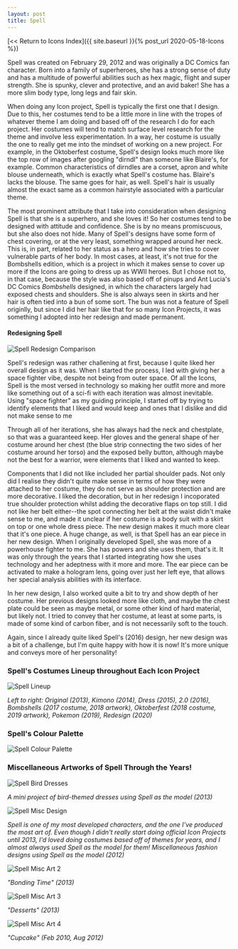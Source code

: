 ```yaml
---
layout: post
title: Spell
---
```



[<< Return to Icons Index]({{ site.baseurl }}{% post_url 2020-05-18-Icons %})

Spell was created on February 29, 2012 and was originally a DC Comics fan character. Born into a family of superheroes, she has a strong sense of duty and has a multitude of powerful abilities such as hex magic, flight and super strength. She is spunky, clever and protective, and an avid baker! She has a more slim body type, long legs and fair skin.

When doing any Icon project, Spell is typically the first one that I design. Due to this, her costumes tend to be a little more in line with the tropes of whatever theme I am doing and based off of the research I do for each project. Her costumes will tend to match surface level research for the theme and involve less experimentation. In a way, her costume is usually the one to really get me into the mindset of working on a new project. For example, in the Oktoberfest costume, Spell's design looks much more like the top row of images after googling "dirndl" than someone like Blaire's, for example. Common characteristics of dirndles are a corset, apron and white blouse underneath, which is exactly what Spell's costume has. Blaire's lacks the blouse. The same goes for hair, as well. Spell's hair is usually almost the exact same as a common hairstyle associated with a particular theme. 

The most prominent attribute that I take into consideration when designing Spell is that she is a superhero, and she loves it! So her costumes tend to be designed with attitude and confidence. She is by no means promiscuous, but she also does not hide. Many of Spell's designs have some form of chest covering, or at the very least, something wrapped around her neck. This is, in part, related to her status as a hero and how she tries to cover vulnerable parts of her body. In most cases, at least, it's not true for the Bombshells edition, which is a project in which it makes sense to cover up more if the Icons are going to dress up as WWII heroes. But I chose not to, in that case, because the style was also based off of pinups and Ant Lucia's DC Comics _Bombshells_ designed, in which the characters largely had exposed chests and shoulders. She is also always seen in skirts and her hair is often tied into a bun of some sort. The bun was not a feature of Spell originlly, but since I did her hair like that for so many Icon Projects, it was something I adopted into her redesign and made permanent.


#### Redesigning Spell 

![Spell Redesign Comparison](/assets/artwork/IconProjects/IconIntros/Spell/Redesign_Comparison_Spell.jpg)

Spell's redesign was rather challening at first, because I quite liked her overall design as it was. When I started the process, I led with giving her a space fighter vibe, despite not being from outer space. Of all the Icons, Spell is the most versed in technology so making her outfit more and more like something out of a sci-fi with each iteration was almost inevitable. Using "space fighter" as my guiding principle, I started off by trying to identify elements that I liked and would keep and ones that I dislike and did not make sense to me

Through all of her iterations, she has always had the neck and chestplate, so that was a guaranteed keep. Her gloves and the general shape of her costume around her chest (the blue strip connecting the two sides of her costume around her torso) and the exposed belly button, although maybe not the best for a warrior, were elements that I liked and wanted to keep.  

Components that I did not like included her partial shoulder pads. Not only did I realise they didn't quite make sense in terms of how they were attached to her costume, they do not serve as shoulder protection and are more decorative. I liked the decoration, but in her redesign I incoporated true shoulder protection whilst adding the decorative flaps on top still. I did not like her belt either--the spot connecting her belt at the waist didn't make sense to me, and made it unclear if her costume is a body suit with a skirt on top or one whole dress piece. The new design makes it much more clear that it's one piece. A huge change, as well, is that Spell has an ear piece in her new design. When I originally developed Spell, she was more of a powerhouse fighter to me. She has powers and she uses them, that's it. It was only through the years that I started integrating how she uses technology and her adeptness with it more and more. The ear piece can be activated to make a hologram lens, going over just her left eye, that allows her special analysis abilities with its interface.

In her new design, I also worked quite a bit to try and show depth of her costume. Her previous designs looked more like cloth, and maybe the chest plate could be seen as maybe metal, or some other kind of hard material, but likely not. I tried to convey that her costume, at least at some parts, is made of some kind of carbon fiber, and is not necessarily soft to the touch. 

Again, since I already quite liked Spell's (2016) design, her new design was a bit of a challenge, but I'm quite happy with how it is now! It's more unique and conveys more of her personality!


### Spell's Costumes Lineup throughout Each Icon Project

![Spell Lineup](/assets/artwork/IconProjects/IconIntros/Spell/Spell_CostumeLineup.jpg) 

_Left to right: Original (2013), Kimono (2014), Dress (2015), 2.0 (2016), Bombshells (2017 costume, 2018 artwork), Oktoberfest (2018 costume, 2019 artwork), Pokemon (2019), Redesign (2020)_


### Spell's Colour Palette

![Spell Colour Palette](/assets/artwork/IconProjects/IconIntros/Spell/Spell_ColourPalette.jpg) 


### Miscellaneous Artworks of Spell Through the Years! 

![Spell Bird Dresses](/assets/artwork/IconProjects/IconIntros/Spell/Spell_BirdDresses.jpg)

_A mini project of bird-themed dresses using Spell as the model (2013)_


![Spell Misc Design](/assets/artwork/IconProjects/IconIntros/Spell/Spell_DesignSet.jpg) 

_Spell is one of my most developed characters, and the one I've produced the most art of. Even though I didn't really start doing official Icon Projects until 2013, I'd loved doing costumes based off of themes for years, and I almost always used Spell as the model for them! Miscellaneous fashion designs using Spell as the model (2012)_


![Spell Misc Art 2](/assets/artwork/IconProjects/IconIntros/Spell/Spell_MiscArt2.jpg) 

_"Bonding Time" (2013)_


![Spell Misc Art 3](/assets/artwork/IconProjects/IconIntros/Spell/Spell_MiscArt3.jpg) 

_"Desserts" (2013)_


![Spell Misc Art 4](/assets/artwork/IconProjects/IconIntros/Spell/Spell_MiscArt4.jpg) 

_"Cupcake" (Feb 2010, Aug 2012)_
